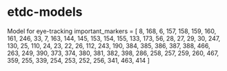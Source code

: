 # etdc-models
Model for eye-tracking 
important_markers = [
    8, 168, 6,
    157, 158, 159, 160, 161, 246, 33, 7, 163, 144, 145, 153, 154, 155, 133, 173,
    56, 28, 27, 29, 30, 247, 130, 25, 110, 24, 23, 22, 26, 112, 243, 190,
    384, 385, 386, 387, 388, 466, 263, 249, 390, 373, 374, 380, 381, 382, 398,
    286, 258, 257, 259, 260, 467, 359, 255, 339, 254, 253, 252, 256, 341, 463, 414
]
